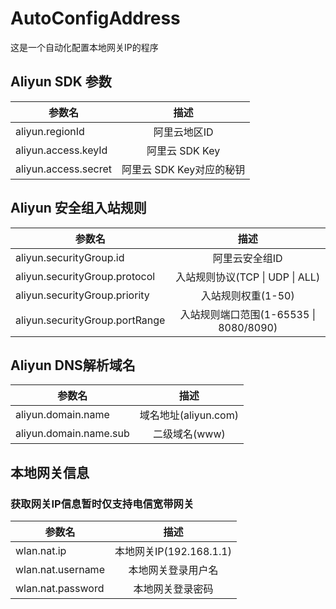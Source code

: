 # AutoConfigAddress
这是一个自动化配置本地网关IP的程序

## Aliyun SDK 参数
|参数名|描述|
|-|:------:|
|aliyun.regionId|阿里云地区ID|
|aliyun.access.keyId|阿里云 SDK Key|
|aliyun.access.secret|阿里云 SDK Key对应的秘钥|

## Aliyun 安全组入站规则
|参数名|描述|
|-|:------:|
|aliyun.securityGroup.id|阿里云安全组ID|
|aliyun.securityGroup.protocol|入站规则协议(TCP \| UDP \| ALL)|
|aliyun.securityGroup.priority|入站规则权重(1-50)|
|aliyun.securityGroup.portRange|入站规则端口范围(1-65535 \| 8080/8090)|

## Aliyun DNS解析域名
|参数名|描述|
|-|:------:|
|aliyun.domain.name|域名地址(aliyun.com)|
|aliyun.domain.name.sub|二级域名(www)|

## 本地网关信息
### 获取网关IP信息暂时仅支持电信宽带网关
|参数名|描述|
|-|:------:|
|wlan.nat.ip|本地网关IP(192.168.1.1)|
|wlan.nat.username|本地网关登录用户名|
|wlan.nat.password|本地网关登录密码|
